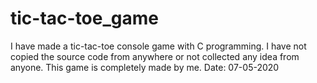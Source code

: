 # tic-tac-toe_game
I have made a tic-tac-toe console game with C programming. I have not copied the source code from anywhere or not collected any idea from anyone. This game is completely made by me.
Date: 07-05-2020

